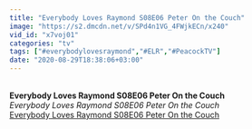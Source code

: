 ```yaml
---
title: "Everybody Loves Raymond S08E06 Peter On the Couch"
image: "https://s2.dmcdn.net/v/SPd4n1VG_4FWjkECn/x240"
vid_id: "x7voj01"
categories: "tv"
tags: ["#everybodylovesraymond","#ELR","#PeacockTV"]
date: "2020-08-29T18:38:06+03:00"
---
```

<br><b>Everybody Loves Raymond S08E06 Peter On the Couch</b><br> <i>Everybody Loves Raymond S08E06 Peter On the Couch</i><br> <u>Everybody Loves Raymond S08E06 Peter On the Couch</u>

